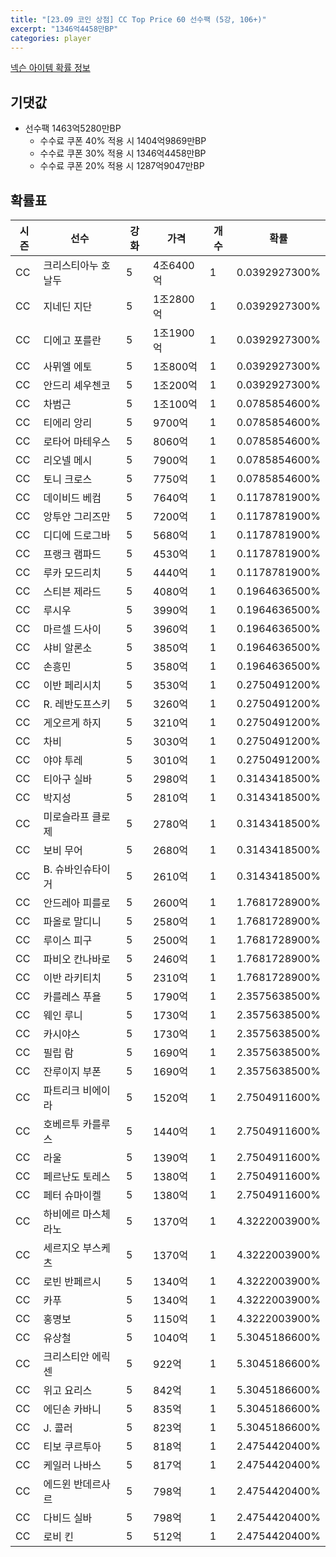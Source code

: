 ```yaml
---
title: "[23.09 코인 상점] CC Top Price 60 선수팩 (5강, 106+)"
excerpt: "1346억4458만BP"
categories: player
---
```

[넥슨 아이템 확률 정보](http://iteminfo.nexon.com/probability/fo4?sn=7383)

## 기댓값
- 선수팩 1463억5280만BP
  - 수수료 쿠폰 40% 적용 시 1404억9869만BP
  - 수수료 쿠폰 30% 적용 시 1346억4458만BP
  - 수수료 쿠폰 20% 적용 시 1287억9047만BP


## 확률표

|시즌|선수|강화|가격|개수|확률|
|---|---|---|---|---|---|
|CC|크리스티아누 호날두|5|4조6400억|1|0.0392927300%|
|CC|지네딘 지단|5|1조2800억|1|0.0392927300%|
|CC|디에고 포를란|5|1조1900억|1|0.0392927300%|
|CC|사뮈엘 에토|5|1조800억|1|0.0392927300%|
|CC|안드리 셰우첸코|5|1조200억|1|0.0392927300%|
|CC|차범근|5|1조100억|1|0.0785854600%|
|CC|티에리 앙리|5|9700억|1|0.0785854600%|
|CC|로타어 마테우스|5|8060억|1|0.0785854600%|
|CC|리오넬 메시|5|7900억|1|0.0785854600%|
|CC|토니 크로스|5|7750억|1|0.0785854600%|
|CC|데이비드 베컴|5|7640억|1|0.1178781900%|
|CC|앙투안 그리즈만|5|7200억|1|0.1178781900%|
|CC|디디에 드로그바|5|5680억|1|0.1178781900%|
|CC|프랭크 램파드|5|4530억|1|0.1178781900%|
|CC|루카 모드리치|5|4440억|1|0.1178781900%|
|CC|스티븐 제라드|5|4080억|1|0.1964636500%|
|CC|루시우|5|3990억|1|0.1964636500%|
|CC|마르셀 드사이|5|3960억|1|0.1964636500%|
|CC|샤비 알론소|5|3850억|1|0.1964636500%|
|CC|손흥민|5|3580억|1|0.1964636500%|
|CC|이반 페리시치|5|3530억|1|0.2750491200%|
|CC|R. 레반도프스키|5|3260억|1|0.2750491200%|
|CC|게오르게 하지|5|3210억|1|0.2750491200%|
|CC|차비|5|3030억|1|0.2750491200%|
|CC|야야 투레|5|3010억|1|0.2750491200%|
|CC|티아구 실바|5|2980억|1|0.3143418500%|
|CC|박지성|5|2810억|1|0.3143418500%|
|CC|미로슬라프 클로제|5|2780억|1|0.3143418500%|
|CC|보비 무어|5|2680억|1|0.3143418500%|
|CC|B. 슈바인슈타이거|5|2610억|1|0.3143418500%|
|CC|안드레아 피를로|5|2600억|1|1.7681728900%|
|CC|파올로 말디니|5|2580억|1|1.7681728900%|
|CC|루이스 피구|5|2500억|1|1.7681728900%|
|CC|파비오 칸나바로|5|2460억|1|1.7681728900%|
|CC|이반 라키티치|5|2310억|1|1.7681728900%|
|CC|카를레스 푸욜|5|1790억|1|2.3575638500%|
|CC|웨인 루니|5|1730억|1|2.3575638500%|
|CC|카시야스|5|1730억|1|2.3575638500%|
|CC|필립 람|5|1690억|1|2.3575638500%|
|CC|잔루이지 부폰|5|1690억|1|2.3575638500%|
|CC|파트리크 비에이라|5|1520억|1|2.7504911600%|
|CC|호베르투 카를루스|5|1440억|1|2.7504911600%|
|CC|라울|5|1390억|1|2.7504911600%|
|CC|페르난도 토레스|5|1380억|1|2.7504911600%|
|CC|페터 슈마이켈|5|1380억|1|2.7504911600%|
|CC|하비에르 마스체라노|5|1370억|1|4.3222003900%|
|CC|세르지오 부스케츠|5|1370억|1|4.3222003900%|
|CC|로빈 반페르시|5|1340억|1|4.3222003900%|
|CC|카푸|5|1340억|1|4.3222003900%|
|CC|홍명보|5|1150억|1|4.3222003900%|
|CC|유상철|5|1040억|1|5.3045186600%|
|CC|크리스티안 에릭센|5|922억|1|5.3045186600%|
|CC|위고 요리스|5|842억|1|5.3045186600%|
|CC|에딘손 카바니|5|835억|1|5.3045186600%|
|CC|J. 콜러|5|823억|1|5.3045186600%|
|CC|티보 쿠르투아|5|818억|1|2.4754420400%|
|CC|케일러 나바스|5|817억|1|2.4754420400%|
|CC|에드윈 반데르사르|5|798억|1|2.4754420400%|
|CC|다비드 실바|5|798억|1|2.4754420400%|
|CC|로비 킨|5|512억|1|2.4754420400%|
